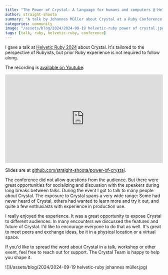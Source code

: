 ```yaml
---
title: "The Power of Crystal: A language for humans and computers @ Helvetic Ruby 2024"
author: straight-shoota
summary: "A talk by Johannes Müller about Crystal at a Ruby Conference in Switzerland"
categories: community
image: "/assets/blog/2024/2024-09-19 helvetic-ruby power of crystal.jpg"
tags: [talk, ruby, helvetic-ruby, conference]
---
```


I gave a talk at [Helvetic Ruby 2024](https://helvetic-ruby.ch/2024) about Crystal.
It's tailored to the perspective of Rubyists, but prior Ruby experience is not required to follow along.

The recording is [available on Youtube](https://www.youtube.com/watch?v=XdOh82qLzZQ):

<iframe width="840" height="473" src="https://www.youtube.com/embed/XdOh82qLzZQ?si=S5pQOWZSIMchGS5t" title="YouTube video player" frameborder="0" allow="accelerometer; autoplay; clipboard-write; encrypted-media; gyroscope; picture-in-picture; web-share" referrerpolicy="strict-origin-when-cross-origin" allowfullscreen style="width: 100%; aspect-ratio: 16/9; height: auto;"></iframe>

Slides are at [github.com/straight-shoota/power-of-crystal](https://github.com/straight-shoota/power-of-crystal).

The conference did not allow questions from the audience. But there were great opportunities for socializing and discussion with the speakers during long breaks between talks.
During the event I got to talk to many people about Crystal.
The exposure to Crystal spans a very wide range: Some had never heard of Crystal, others had wanted to learn more and try it out, and quite a few enthusiasts with experience in production use.

I really enjoyed the experience. It was a great opportunity to expose Crystal to different audiences.
In many encounters we discussed the features and future of Crystal.
I'd like to encourage everyone to do that as well. It's great to meet peers and exchange ideas, be it in a physical location or a virtual space.

If you'd like to spread the word about Crystal in a talk, workshop or other event, feel free to reach out for support.
The Crystal Team is happy to help you shape it.

![](/assets/blog/2024/2024-09-19 helvetic-ruby johannes müller.jpg)
